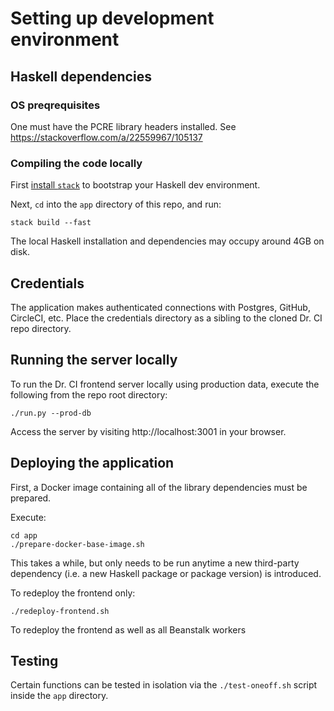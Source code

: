 # Setting up development environment

## Haskell dependencies

### OS preqrequisites

One must have the PCRE library headers installed. See https://stackoverflow.com/a/22559967/105137


### Compiling the code locally
First [install `stack`](https://docs.haskellstack.org/en/stable/README/#how-to-install) to bootstrap your Haskell dev environment.

Next, `cd` into the `app` directory of this repo, and run:

    stack build --fast

The local Haskell installation and dependencies may occupy around 4GB on disk.


## Credentials

The application makes authenticated connections with Postgres, GitHub, CircleCI, etc.
Place the credentials directory as a sibling to the cloned Dr. CI repo directory.


## Running the server locally

To run the Dr. CI frontend server locally using production data, execute the following from the repo root directory:

    ./run.py --prod-db

Access the server by visiting http://localhost:3001 in your browser.


## Deploying the application

First, a Docker image containing all of the library dependencies must be prepared.

Execute:

    cd app
    ./prepare-docker-base-image.sh

This takes a while, but only needs to be run anytime a new third-party
dependency (i.e. a new Haskell package or package version) is introduced.

To redeploy the frontend only:

    ./redeploy-frontend.sh

To redeploy the frontend as well as all Beanstalk workers



## Testing

Certain functions can be tested in isolation via the `./test-oneoff.sh` script inside the `app` directory.





